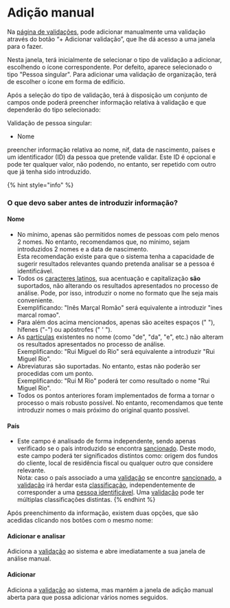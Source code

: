 # Adição manual

Na [página de validações](./), pode adicionar manualmente uma validação através do botão “+ Adicionar validação”, que lhe dá acesso a uma janela para o fazer.

Nesta janela, terá inicialmente de selecionar o tipo de validação a adicionar, escolhendo o ícone correspondente. Por defeito, aparece selecionado o tipo "Pessoa singular". Para adicionar uma validação de organização, terá de escolher o ícone em forma de edíficio.

Após a seleção do tipo de validação, terá à disposição um conjunto de campos onde poderá preencher informação relativa à validação e que dependerão do tipo selecionado:

Validação de pessoa singular:

* Nome

preencher informação relativa ao nome, nif, data de nascimento, países e um identificador (ID) da pessoa que pretende validar.  Este ID é opcional e pode ter qualquer valor, não podendo, no entanto, ser repetido com outro que já tenha sido introduzido.&#x20;



{% hint style="info" %}
### O que devo saber antes de introduzir informação?

#### Nome

* No mínimo, apenas são permitidos nomes de pessoas com pelo menos 2 nomes. No entanto, recomendamos que, no mínimo, sejam introduzidos 2 nomes e a data de nascimento. \
  Esta recomendação existe para que o sistema tenha a capacidade de sugerir resultados relevantes quando pretenda analisar se a pessoa é identificável.&#x20;
* Todos os [caracteres latinos](https://en.wikipedia.org/wiki/ISO/IEC\_8859-1), sua acentuação e capitalização **são** suportados, não alterando os resultados apresentados no processo de análise. Pode, por isso, introduzir o nome no formato que lhe seja mais conveniente. \
  Exemplificando:  "Inês Marçal Romão" será equivalente a introduzir "ines marcal romao".
* Para além dos acima mencionados,  apenas são aceites espaços (" "), hífenes ("-") ou apóstrofes (" ' ").  &#x20;
* As [partículas](https://www.irn.mj.pt/IRN/sections/irn/a\_registral/registo-civil/docs-do-civil/dar-o-nome/) existentes no nome (como "de", "da", "e", etc.) não alteram os resultados apresentados no processo de análise. \
  Exemplificando:  "Rui Miguel do Rio" será equivalente a introduzir "Rui Miguel Rio".
* Abreviaturas são suportadas. No entanto, estas não poderão ser procedidas com um ponto.\
  Exemplificando:  "Rui M Rio" poderá ter como resultado o nome "Rui Miguel Rio".
* Todos os pontos anteriores foram implementados de forma a tornar o processo o mais robusto possível. No entanto, recomendamos que tente introduzir nomes o mais próximo do original quanto possível.

#### País

* Este campo é analisado de forma independente, sendo apenas verificado se o país introduzido se encontra [sancionado](../../glossario/glossario-aplicacao.md#pais-sancionado). Deste modo, este campo poderá ter significados distintos como: origem dos fundos do cliente, local de residência fiscal ou qualquer outro que considere relevante.\
  Nota: caso o país associado a uma [validação](../../glossario/glossario-aplicacao.md#validacao) se encontre [sancionado](../../glossario/glossario-aplicacao.md#pais-sancionado), a [validação](../../glossario/glossario-aplicacao.md#validacao) irá herdar esta [classificação](../../glossario/glossario-aplicacao.md#classificacao), independentemente de corresponder a uma [pessoa identificável](../../glossario/glossario-aplicacao.md#pessoa-identificavel). Uma [validação](../../glossario/glossario-aplicacao.md#validacao) pode ter múltiplas classificações distintas.&#x20;
{% endhint %}

Após preenchimento da informação, existem duas opções, que são acedidas clicando nos botões com o mesmo nome:

#### Adicionar e analisar

Adiciona a [validação](../../glossario/glossario-aplicacao.md#sancionado) ao sistema e abre imediatamente a sua janela de análise manual.

#### Adicionar&#x20;

Adiciona a [validação](../../glossario/glossario-aplicacao.md#validacao) ao sistema, mas mantém a janela de adição manual aberta para que possa adicionar vários nomes seguidos.

